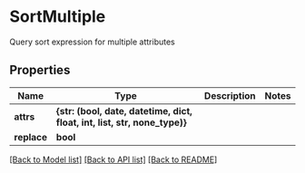# SortMultiple

Query sort expression for multiple attributes
## Properties
Name | Type | Description | Notes
------------ | ------------- | ------------- | -------------
**attrs** | **{str: (bool, date, datetime, dict, float, int, list, str, none_type)}** |  | 
**replace** | **bool** |  | 

[[Back to Model list]](../README.md#documentation-for-models) [[Back to API list]](../README.md#documentation-for-api-endpoints) [[Back to README]](../README.md)


